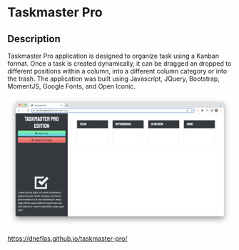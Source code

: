 # Taskmaster Pro

## Description
Taskmaster Pro application is designed to organize task using a Kanban format. Once a task is created dynamically, it can be dragged an dropped to different positions within a column, into a different column category or into the trash. The application was built using Javascript, JQuery, Bootstrap, MomentJS, Google Fonts, and Open Iconic.

![screenshot of password Taskmaster Pro application](./assets/images/image-1.png)

https://dneflas.github.io/taskmaster-pro/